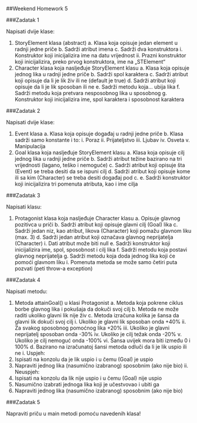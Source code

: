 ##Weekend Homework 5

###Zadatak 1

Napisati dvije klase:
1. StoryElement klasa (abstract)
a. Klasa koja opisuje jedan element u radnji jedne priče
b. Sadrži atribut imena
c. Sadrži dva konstruktora
i. Konstruktor koji inicijalizira ime na datu vrijednost
ii. Prazni konstruktor koji inicijalizira, preko prvog konstruktora, ime na „STElement“
2. Character klasa koja nasljeđuje StoryElement klasu
a. Klasa koja opisuje jednog lika u radnji jedne priče
b. Sadrži spol karaktera
c. Sadrži atribut koji opisuje da li je lik živ ili ne (default je true)
d. Sadrži atribut koji opisuje da li je lik sposoban ili ne
e. Sadrži metodu koja... ubija lika
f. Sadrži metodu koja pretvara nesposobnog lika u sposobnog
g. Konstruktor koji inicijalizira ime, spol karaktera i sposobnost karaktera


###Zadatak 2

Napisati dvije klase:
1. Event klasa
a. Klasa koja opisuje događaj u radnji jedne priče
b. Klasa sadrži samo konstante i to:
i. Poraz
ii. Prijateljstvo
iii. Ljubav
iv. Osveta
v. Manipulacija
2. Goal klasa koja nasljeđuje StoryElement klasu
a. Klasa koja opisuje cilj jednog lika u radnji jedne priče
b. Sadrži atribut težine bazirano na tri vrijednosti (lagano, teško i nemoguće)
c. Sadrži atribut koji opisuje šta (Event) se treba desiti da se ispuni cilj
d. Sadrži atribut koji opisuje kome ili sa kim (Character) se treba desiti događaj pod c.
e. Sadrži konstruktor koji inicijalizira tri pomenuta atributa, kao i ime cilja


###Zadatak 3

Napisati klasu:
1. Protagonist klasa koja nasljeđuje Character klasu
a. Opisuje glavnog pozitivca u priči
b. Sadrži atribut koji opisuje glavni cilj (Goal) lika
c. Sadrži jedan niz, kao atribut, likova (Character) koji pomažu glavnom liku (max. 3)
d. Sadrži jedan atribut koji označava glavnog neprijatelja (Character)
i. Dati atribut može biti null
e. Sadrži konstruktor koji inicijalizira ime, spol, sposobnost i cilj lika
f. Sadrži metodu koja postavi glavnog neprijatelja
g. Sadrži metodu koja doda jednog lika koji će pomoći glavnom liku
i. Pomenuta metoda se može samo četiri puta pozvati (peti throw-a exception)


###Zadatak 4

Napisati metodu:
1. Metoda attainGoal() u klasi Protagonist
a. Metoda koja pokrene ciklus borbe glavnog lika i pokušaja da dokuči svoj cilj
b. Metoda ne može raditi ukoliko glavni lik nije živ
c. Metoda izračuna kolika je šansa da glavni lik dokuči svoj cilj
i. Ukoliko je glavni lik sposoban onda +40%
ii. Za svakog sposobnog pomoćnog lika +20%
iii. Ukoliko je glavni neprijatelj sposoban onda -30%
iv. Ukoliko je cilj težak onda -20%
v. Ukoliko je cilj nemoguć onda -100%
vi. Šansa uvijek mora biti između 0 i 100%
d. Bazirano na izračunatoj šansi metoda odluči da li je lik uspio ili ne
i. Uspjeh:
1. Ispisati na konzolu da je lik uspio i u čemu (Goal) je uspio
2. Napraviti jednog lika (nasumično izabranog) sposobnim (ako nije bio)
ii. Neuspjeh:
1. Ispisati na konzolu da lik nije uspio i u čemu (Goal) nije uspio
2. Nasumično izabrati jednoga lika koji je učestvovao i ubiti ga
3. Napraviti jednog lika (nasumično izabranog) sposobnim (ako nije bio)


###Zadatak 5

Napraviti priču u main metodi pomoću navedenih klasa!